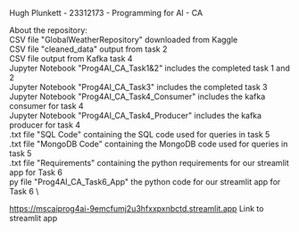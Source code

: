 Hugh Plunkett - 23312173 - Programming for AI - CA 

About the repository: \
CSV file "GlobalWeatherRepository" downloaded from Kaggle \
CSV file "cleaned_data" output from task 2 \
CSV file output from Kafka task 4 \
Jupyter Notebook "Prog4AI_CA_Task1&2" includes the completed task 1 and 2 \
Jupyter Notebook "Prog4AI_CA_Task3" includes the completed task 3 \
Jupyter Notebook "Prog4AI_CA_Task4_Consumer" includes the kafka consumer for task 4 \
Jupyter Notebook "Prog4AI_CA_Task4_Producer" includes the kafka producer for task 4 \
.txt file "SQL Code" containing the SQL code used for queries in task 5 \
.txt file "MongoDB Code" containing the MongoDB code used for queries in task 5 \
.txt file "Requirements" containing the python requirements for our streamlit app for Task 6 \
py file "Prog4AI_CA_Task6_App" the python code for our streamlit app for Task 6 \



https://mscaiprog4ai-9emcfumj2u3hfxxpxnbctd.streamlit.app Link to streamlit app
